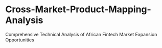 # Cross-Market-Product-Mapping-Analysis
Comprehensive Technical Analysis of African Fintech Market Expansion Opportunities
